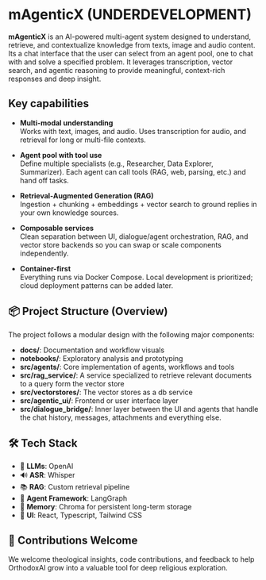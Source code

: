# mAgenticX (UNDERDEVELOPMENT)

**mAgenticX** is an AI-powered multi-agent system designed to understand, retrieve,
and contextualize knowledge from texts, image and audio content. Its a chat interface that the user can select
from an agent pool, one to chat with and solve a specified problem.
It leverages transcription, vector search, and agentic reasoning to provide meaningful,
context-rich responses and deep insight.

## Key capabilities

- **Multi-modal understanding**  
  Works with text, images, and audio. Uses transcription for audio, and retrieval for long or multi-file contexts.

- **Agent pool with tool use**  
  Define multiple specialists (e.g., Researcher, Data Explorer, Summarizer). Each agent can call tools (RAG, web, parsing, etc.) and hand off tasks.

- **Retrieval-Augmented Generation (RAG)**  
  Ingestion + chunking + embeddings + vector search to ground replies in your own knowledge sources.

- **Composable services**  
  Clean separation between UI, dialogue/agent orchestration, RAG, and vector store backends so you can swap or scale components independently.

- **Container-first**  
  Everything runs via Docker Compose. Local development is prioritized; cloud deployment patterns can be added later.

## 📦 Project Structure (Overview)

The project follows a modular design with the following major components:

- **docs/**: Documentation and workflow visuals  
- **notebooks/**: Exploratory analysis and prototyping  
- **src/agents/**: Core implementation of agents, workflows and tools
- **src/rag_service/**: A service specialized to retrieve relevant documents to a query form the vector store
- **src/vectorstores/**: The vector stores as a db service
- **src/agentic_ui/**: Frontend or user interface layer
- **src/dialogue_bridge/**: Inner layer between the UI and agents that handle the chat history, messages, attachments and everything else.

## 🛠️ Tech Stack

- 🧠 **LLMs**: OpenAI
- 🔊 **ASR**: Whisper
- 📚 **RAG**: Custom retrieval pipeline
- 🤖 **Agent Framework**: LangGraph
- 🧠 **Memory**: Chroma for persistent long-term storage  
- 🌅 **UI**: React, Typescript, Tailwind CSS

## 🙏 Contributions Welcome

We welcome theological insights, code contributions,
and feedback to help OrthodoxAI grow into a valuable tool for deep religious exploration.
